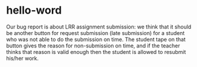 # hello-word
Our bug report is about LRR assignment submission: we think that it should be another button for request submission (late submission) for a student who was not able to do the submission on time. The student tape on that button gives the reason for non-submission on time, and if the teacher thinks that reason is valid enough then the student is allowed to resubmit his/her work.
